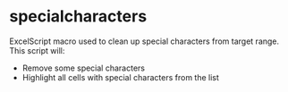 # specialcharacters
ExcelScript macro used to clean up special characters from target range. This script will:
- Remove some special characters
- Highlight all cells with special characters from the list
